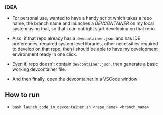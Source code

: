 ### IDEA
- For personal use, wanted to have a handy script which takes a repo name, the branch name and launches a *DEVCONTAINER* on my local system using that, so that i can outright start developing on that repo.
- Also, if that repo already has a `devcontainer.json` and has IDE preferences, required system level libraries, other necessities required to develop on that repo, then i should be able to have my development
environment ready in one click.
- Even if, repo doesn't contain `devcontainer.json`, then generate a basic working devcontainer file.

- And then finally, open the devcontainer in a VSCode window


## How to run
- `bash launch_code_in_devcontainer.sh <repo_name> <branch_name>`

